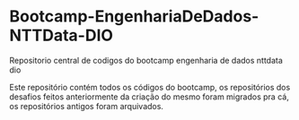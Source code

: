 # Bootcamp-EngenhariaDeDados-NTTData-DIO
Repositorio central de codigos do bootcamp engenharia de dados nttdata dio

Este repositório contém todos os códigos do bootcamp, os repositórios dos desafios feitos anteriormente da criação do mesmo foram migrados pra cá, os repositórios antigos foram arquivados.
